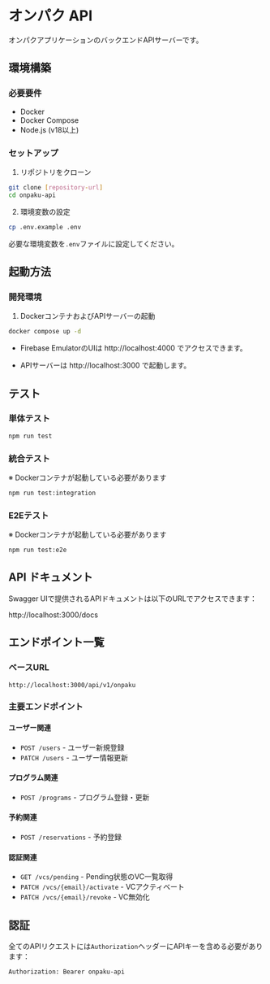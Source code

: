 # オンパク API

オンパクアプリケーションのバックエンドAPIサーバーです。

## 環境構築

### 必要要件

- Docker
- Docker Compose
- Node.js (v18以上)

### セットアップ

1. リポジトリをクローン

```bash
git clone [repository-url]
cd onpaku-api
```

2. 環境変数の設定

```bash
cp .env.example .env
```

必要な環境変数を`.env`ファイルに設定してください。

## 起動方法

### 開発環境

1. DockerコンテナおよびAPIサーバーの起動

```bash
docker compose up -d
```

- Firebase EmulatorのUIは http://localhost:4000 でアクセスできます。

- APIサーバーは http://localhost:3000 で起動します。

## テスト

### 単体テスト

```bash
npm run test
```

### 統合テスト

※ Dockerコンテナが起動している必要があります

```bash
npm run test:integration
```

### E2Eテスト

※ Dockerコンテナが起動している必要があります

```bash
npm run test:e2e
```

## API ドキュメント

Swagger UIで提供されるAPIドキュメントは以下のURLでアクセスできます：

http://localhost:3000/docs

## エンドポイント一覧

### ベースURL

```
http://localhost:3000/api/v1/onpaku
```

### 主要エンドポイント

#### ユーザー関連

- `POST /users` - ユーザー新規登録
- `PATCH /users` - ユーザー情報更新

#### プログラム関連

- `POST /programs` - プログラム登録・更新

#### 予約関連

- `POST /reservations` - 予約登録

#### 認証関連

- `GET /vcs/pending` - Pending状態のVC一覧取得
- `PATCH /vcs/{email}/activate` - VCアクティベート
- `PATCH /vcs/{email}/revoke` - VC無効化

## 認証

全てのAPIリクエストには`Authorization`ヘッダーにAPIキーを含める必要があります：

```
Authorization: Bearer onpaku-api
```

